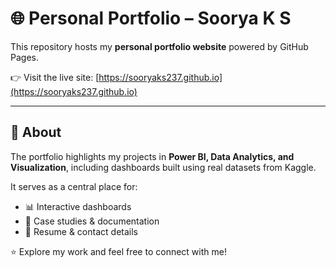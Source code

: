 # 🌐 Personal Portfolio – Soorya K S

This repository hosts my **personal portfolio website** powered by GitHub Pages.  

👉 Visit the live site: [https://sooryaks237.github.io](https://sooryaks237.github.io)

---

## 📌 About
The portfolio highlights my projects in **Power BI, Data Analytics, and Visualization**, including dashboards built using real datasets from Kaggle.  

It serves as a central place for:
- 📊 Interactive dashboards  
- 📂 Case studies & documentation  
- 📄 Resume & contact details  

⭐️ Explore my work and feel free to connect with me!
